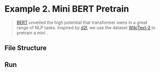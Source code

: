 # Example 2. Mini BERT Pretrain
> [BERT](https://arxiv.org/abs/1810.04805) unveiled the high potential that transformer owns in a great range of NLP tasks.
> Inspired by [d2l](https://zh-v2.d2l.ai/chapter_natural-language-processing-pretraining/bert-dataset.html), we use the dataset [WikiText-2](https://huggingface.co/datasets/carlosejimenez/wikitext__wikitext-2-raw-v1) to pretrain a mini .

## File Structure

## Run

